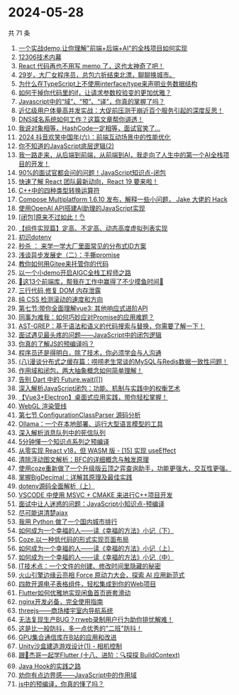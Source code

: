 # 2024-05-28

共 71 条

<!-- BEGIN JUEJIN -->
<!-- 最后更新时间 2024-05-28 18:01:22 +0800 -->
1. [一个实战demo,让你理解"前端+后端+AI"的全栈项目如何实现](https://juejin.cn/post/7372523264067764233)
1. [12306技术内幕](https://juejin.cn/post/7372443227939012646)
1. [React 代码再也不用写 memo 了，这也太神奇了吧！](https://juejin.cn/post/7372523264067043337)
1. [29岁，大厂女程序员，总包六折结束北漂，聊聊换城市。](https://juejin.cn/post/7372577541112987660)
1. [为什么在TypeScript上不使用interface/type来声明业务数据结构](https://juejin.cn/post/7372765277460201482)
1. [如何干掉你代码里的if，让请求参数校验变的更加优雅？](https://juejin.cn/post/7373136303179743243)
1. [Javascript中的“域”、“预”、“译”，你真的掌握了吗？](https://juejin.cn/post/7372577541112561676)
1. [近亿级用户体量高并发实战：大促前压测干崩近百个服务引起的深度反思！](https://juejin.cn/post/7372463538680332300)
1. [DNS域名系统如何工作？这篇文章帮你讲透！](https://juejin.cn/post/7372472076048515123)
1. [我说对象相等，HashCode一定相等，面试官笑了...](https://juejin.cn/post/7372456890343325711)
1. [2024 抖音欢笑中国年(六)：前端互动场景中的性能优化](https://juejin.cn/post/7372115662464581683)
1. [你不知道的JavaScript底层逻辑(2)](https://juejin.cn/post/7372734627163439114)
1. [我一路走来，从后端到前端，从前端到AI，我走向了人生中的第一个AI全栈项目的开发！](https://juejin.cn/post/7373489827244441636)
1. [90%的面试官都会问的问题！JavaScript知识点-闭包](https://juejin.cn/post/7373488886460366900)
1. [快速了解 React 团队最新动向，React 19 要来啦！](https://juejin.cn/post/7372400694764535849)
1. [C++中的四种类型转换运算符](https://juejin.cn/post/7372441501610180634)
1. [Compose Multiplatform 1.6.10 发布，解释一些小问题， Jake 大佬的 Hack](https://juejin.cn/post/7372572344249499675)
1. [使用OpenAI API搭建AI助理的JavaScript实现](https://juejin.cn/post/7372466344145666089)
1. [[闭包]原来不过如此！👌](https://juejin.cn/post/7372577541112840204)
1. [【组件实现篇】定高、不定高、动态高度虚拟列表实现](https://juejin.cn/post/7372488623944728585)
1. [初识dotenv](https://juejin.cn/post/7372443227939455014)
1. [秒杀 ： 来学一学大厂里面常见的分布式ID方案](https://juejin.cn/post/7372469848344133666)
1. [浅谈异步发展史（二）：手撕promise](https://juejin.cn/post/7372400694765289513)
1. [教你如何用Gitee来托管你的代码](https://juejin.cn/post/7372456890343899151)
1. [以一个小demo开启AIGC全栈工程师之路](https://juejin.cn/post/7372933691489910822)
1. [🚀这13个前端库，帮我在工作中赢得了不少摸鱼时间🚀](https://juejin.cn/post/7373136303180136459)
1. [三行代码,修复 DOM 内存泄露](https://juejin.cn/post/7373504907460755465)
1. [纯 CSS 检测滚动的速度和方向](https://juejin.cn/post/7372813290651467791)
1. [第七节:带你全面理解vue3: 其他响应式进阶API](https://juejin.cn/post/7372393680596205594)
1. [同事为难我：如何巧妙应对Promise的应用难题？](https://juejin.cn/post/7372396200861646898)
1. [AST-GREP：基于语法和语义的代码搜索与替换，你需要了解一下！](https://juejin.cn/post/7372445124753850387)
1. [面试遇见最头疼的问题——JavaScript中的闭包逻辑](https://juejin.cn/post/7372863316911718441)
1. [你真的了解JS的预编译吗？](https://juejin.cn/post/7372765277459316746)
1. [程序员还是得明白，除了技术，你必须学会与人沟通](https://juejin.cn/post/7373474414430797863)
1. [(八)漫谈分布式之缓存篇：唠唠老生常谈的MySQL与Redis数据一致性问题！](https://juejin.cn/post/7373136303179792395)
1. [作用域和闭包，两大抽象概念如何简单理解！](https://juejin.cn/post/7372813290650599439)
1. [告别 Dart 中的 Future.wait([])](https://juejin.cn/post/7372503361361068082)
1. [深入解析JavaScript闭包：功能、机制与实践中的权衡艺术](https://juejin.cn/post/7372494745576620067)
1. [【Vue3+Electron】桌面式应用实践，带你轻松掌握！](https://juejin.cn/post/7372842988684181543)
1. [WebGL 渲染管线](https://juejin.cn/post/7372463538680004620)
1. [第七节 ConfigurationClassParser 源码分析](https://juejin.cn/post/7372235604242481152)
1. [Ollama：一个在本地部署、运行大型语言模型的工具](https://juejin.cn/post/7372445124754276371)
1. [深入解析消息队列中的死信队列](https://juejin.cn/post/7372456890343587855)
1. [5分钟懂一个知识点系列之预编译](https://juejin.cn/post/7372757076937474083)
1. [从零实现 React v18，但 WASM 版 - [15] 实现 useEffect](https://juejin.cn/post/7372364678411354151)
1. [清除浮动图文解析：BFC的详细概念与触发原理](https://juejin.cn/post/7372757076937064483)
1. [使用coze重新做了一个升级版云顶之弈查询助手，功能更强大，交互性更强。](https://juejin.cn/post/7372494745577619491)
1. [掌握BigDecimal：详解其原理及最佳实践](https://juejin.cn/post/7372863316912521257)
1. [dotenv源码全面解析（上）](https://juejin.cn/post/7373502637730119714)
1. [VSCODE 中使用 MSVC + CMAKE 来进行C++项目开发](https://juejin.cn/post/7372514352425271308)
1. [面试中让人迷惑的问题：JavaScript小知识点-预编译](https://juejin.cn/post/7372456890343407631)
1. [尽可能讲清楚ajax](https://juejin.cn/post/7372526448995106827)
1. [我用 Python 做了一个国内城市排行](https://juejin.cn/post/7372526448995057675)
1. [如何成为一个幸福的人——读《幸福的方法》小记（下）](https://juejin.cn/post/7372466344144896041)
1. [Coze,以一种低代码的形式实现页面布局](https://juejin.cn/post/7372523264067502089)
1. [如何成为一个幸福的人——读《幸福的方法》小记（上）](https://juejin.cn/post/7372466344144568361)
1. [如何成为一个幸福的人——读《幸福的方法》小记（中）](https://juejin.cn/post/7372526448994893835)
1. [IT技术点：一个文件的创建、修改时间里隐藏的秘密](https://juejin.cn/post/7372441501610131482)
1. [火山引擎边缘云亮相 Force 原动力大会，探索 AI 应用新范式](https://juejin.cn/post/7372441501609623578)
1. [四款开源电子表格组件，轻松集成到你的Web项目](https://juejin.cn/post/7372472076047614003)
1. [Flutter如何优雅地实现闲鱼首页嵌套滑动](https://juejin.cn/post/7372137873976459327)
1. [nginx开发必备，完全使用指南](https://juejin.cn/post/7372366198099705866)
1. [threejs——商场楼宇室内导航系统](https://juejin.cn/post/7372235604242300928)
1. [无法复现生产BUG？rrweb录制用户行为助你排忧解难！](https://juejin.cn/post/7372441501609721882)
1. [这是比一般防抖，多一点优秀的"二班"防抖！](https://juejin.cn/post/7372135071979831311)
1. [GPU集合通信库在B站的应用和改进](https://juejin.cn/post/7372135071978897423)
1. [Unity沙盒建造游戏设计(1) - 相机控制](https://juejin.cn/post/7372082380482330658)
1. [跟🤡杰哥一起学Flutter (十八、进阶：🔍探探 BuildContext)](https://juejin.cn/post/7372396174248935462)
1. [Java Hook的实践之路](https://juejin.cn/post/7372126591215222835)
1. [劝你有点边界感——JavaScript中的作用域](https://juejin.cn/post/7372376472436441127)
1. [js中的预编译，你真的懂了吗？](https://juejin.cn/post/7372400694765502505)
<!-- END JUEJIN -->
